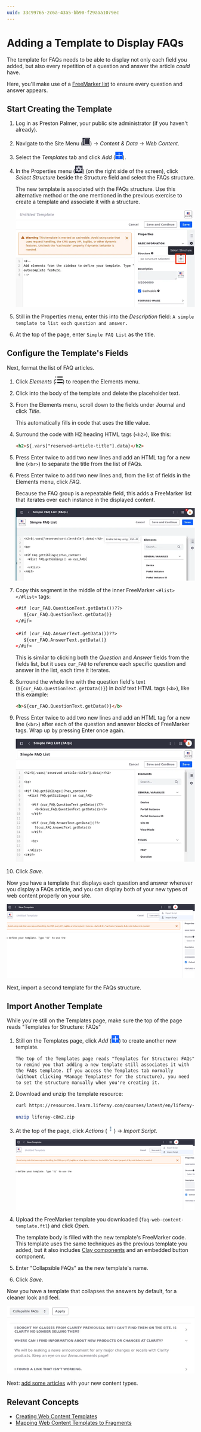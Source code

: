 ```yaml
---
uuid: 33c99765-2c6a-43a5-bb90-f29aaa1079ec
---
```

# Adding a Template to Display FAQs

The template for FAQs needs to be able to display not only each field you added, but also every repetition of a question and answer the article *could* have.

Here, you'll make use of a [FreeMarker list](https://freemarker.apache.org/docs/ref_directive_list.html) to ensure every question and answer appears.

## Start Creating the Template

1. Log in as Preston Palmer, your public site administrator (if you haven't already).

1. Navigate to the Site Menu (![Site Menu](../../images/icon-product-menu.png)) &rarr; *Content & Data* &rarr; *Web Content*.

1. Select the *Templates* tab and click *Add* (![Add icon](../../images/icon-add.png)).

1. In the Properties menu (![Properties icon](../../images/icon-cog.png)) (on the right side of the screen), click *Select Structure* beside the Structure field and select the FAQs structure.

   The new template is associated with the FAQs structure. Use this alternative method or the one mentioned in the previous exercise to create a template and associate it with a structure.

   ![Select a structure when creating a template to associate them.](./adding-a-template-to-display-faqs/images/01.png)

1. Still in the Properties menu, enter this into the *Description* field: `A simple template to list each question and answer.`

1. At the top of the page, enter `Simple FAQ List` as the title.

## Configure the Template's Fields

Next, format the list of FAQ articles.

1. Click *Elements* (![Elements icon](../../images/icon-list-ul.png)) to reopen the Elements menu.

1. Click into the body of the template and delete the placeholder text.

1. From the Elements menu, scroll down to the fields under Journal and click *Title*.

   This automatically fills in code that uses the title value.

1. Surround the code with H2 heading HTML tags (`<h2>`), like this:

   ```html
   <h2>${.vars["reserved-article-title"].data}</h2>
   ```

1. Press Enter twice to add two new lines and add an HTML tag for a new line (`<br>`) to separate the title from the list of FAQs.

1. Press Enter twice to add two new lines and, from the list of fields in the Elements menu, click *FAQ*.

   Because the FAQ group is a repeatable field, this adds a FreeMarker list that iterates over each instance in the displayed content.

   ![Clicking a repeatable field adds FreeMarker tags that iterate over each instance in the content.](./adding-a-template-to-display-faqs/images/02.png)

1. Copy this segment in the middle of the inner FreeMarker `<#list></#list>` tags:

   ```html
   <#if (cur_FAQ.QuestionText.getData())??>
      ${cur_FAQ.QuestionText.getData()}
   </#if>

   <#if (cur_FAQ.AnswerText.getData())??>
      ${cur_FAQ.AnswerText.getData()}
   </#if>
   ```

   This is similar to clicking both the *Question* and *Answer* fields from the fields list, but it uses `cur_FAQ` to reference each specific question and answer in the list, each time it iterates.

1. Surround the whole line with the question field's text (`${cur_FAQ.QuestionText.getData()}`) in *bold* text HTML tags (`<b>`), like this example:

   ```html
   <b>${cur_FAQ.QuestionText.getData()}</b>
   ```

1. Press Enter twice to add two new lines and add an HTML tag for a new line (`<br>`) after each of the question and answer blocks of FreeMarker tags. Wrap up by pressing Enter once again.

   ![The completed template iterates over each question and answer with new lines between each.](./adding-a-template-to-display-faqs/images/03.png)

1. Click *Save*.

Now you have a template that displays each question and answer wherever you display a FAQs article, and you can display both of your new types of web content properly on your site.

![The Simple FAQ List template applied to a FAQ web content article.](./adding-a-template-to-display-faqs/images/04.png)

Next, import a second template for the FAQs structure.

## Import Another Template

While you're still on the Templates page, make sure the top of the page reads "Templates for Structure: FAQs"

1. Still on the Templates page, click *Add* (![Add icon](../../images/icon-add.png)) to create another new template.

   ```{note}
   The top of the Templates page reads "Templates for Structure: FAQs" to remind you that adding a new template still associates it with the FAQs template. If you access the Templates tab normally (without clicking *Manage Templates* for the structure), you need to set the structure manually when you're creating it.
   ```

1. Download and unzip the template resource:

   ```bash
   curl https://resources.learn.liferay.com/courses/latest/en/liferay-c8m2.zip -O
   ```

   ```bash
   unzip liferay-c8m2.zip
   ```

1. At the top of the page, click *Actions* (![Actions icon](../../images/icon-actions.png)) &rarr; *Import Script*.

   ![Click Import Script to import the FreeMarker template you downloaded.](./adding-a-template-to-display-faqs/images/05.png)

1. Upload the FreeMarker template you downloaded (`faq-web-content-template.ftl`) and click *Open*.

   The template body is filled with the new template's FreeMarker code. This template uses the same techniques as the previous template you added, but it also includes [Clay components](https://learn.liferay.com/web/guest/w/dxp/building-applications/developing-a-java-web-application/using-mvc/tag-libraries/clay-tag-library) and an embedded button component.

1. Enter "Collapsible FAQs" as the new template's name.

1. Click *Save*.

Now you have a template that collapses the answers by default, for a cleaner look and feel.

![The Collapsible FAQs template applied to a FAQ web content article.](./adding-a-template-to-display-faqs/images/06.png)

Next: [add some articles](./adding-the-sites-first-web-content.md) with your new content types.

## Relevant Concepts

* [Creating Web Content Templates](https://learn.liferay.com/web/guest/w/dxp/content-authoring-and-management/web-content/web-content-templates/creating-web-content-templates)
* [Mapping Web Content Templates to Fragments](https://learn.liferay.com/web/guest/w/dxp/content-authoring-and-management/web-content/web-content-templates/mapping-web-content-templates-to-fragments)
